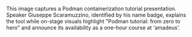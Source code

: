 This image captures a Podman containerization tutorial presentation. Speaker Giuseppe Scaramuzzino, identified by his name badge, explains the tool while on-stage visuals highlight "Podman tutorial: from zero to hero" and announce its availability as a one-hour course at 'amadeus'.